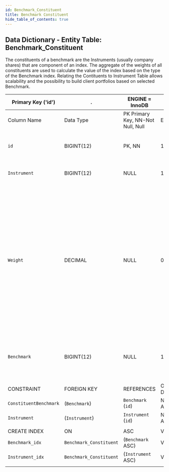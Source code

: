 ```yaml
---
id: Benchmark_Constituent
title: Benchmark Constituent
hide_table_of_contents: true
---
```


## Data Dictionary - Entity Table: Benchmark_Constituent

The constituents of a benchmark are the Instruments (usually company shares) that are component of an index. 
The aggregate of the weights of all constituents are used to calculate the value of the index based on the type of the Benchmark index. 
Relating the Contituents to Instrument Table allows scalability and the possibility to build client portfolios based on selected Benchmark.

| Primary Key ('id')|.|ENGINE = InnoDB|.|.|
|---|---|---|---|---|
| Column Name| Data Type|PK Primary Key, NN-Not Null, Null|Example|Comment|
|| 
|`id`| BIGINT(12)| PK, NN|1|PrimaryKey-ID, Not Null (auto creates)|
|`Instrument`| BIGINT(12)| NULL|1|Instrument id from Instrument table.|
|`Weight`| DECIMAL |NULL|0.05|Price weighted index as a decimal. Share of the instrument in the respective benchmark. Having instrument return and weight, benchmark return could be calculated and  then further compared with client portfolio return.|
|`Benchmark`| BIGINT(12)| NULL|1| Benchmark id of the respective Benchmark to which the Constituents belong.|
||
|CONSTRAINT|FOREIGN KEY|REFERENCES |ON DELETE|ON UPDATE|
|`ConstituentBenchmark`|(`Benchmark`)|`Benchmark` (`id`)|NO ACTION| NO ACTION|
|`Instrument`|(`Instrument`)|`Instrument` (`id`)|NO ACTION| NO ACTION|
||
|CREATE INDEX|ON|ASC|VISIBLE|.|
|`Benchmark_idx`|`Benchmark_Constituent`|(`Benchmark` ASC)| VISIBLE;|.|
|`Instrument_idx`|`Benchmark_Constituent`|(`Instrument` ASC)| VISIBLE;|.|
||
